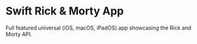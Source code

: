 # Swift Rick & Morty App

Full featured universal (iOS, macOS, iPadOS) app showcasing the Rick and Morty API.

